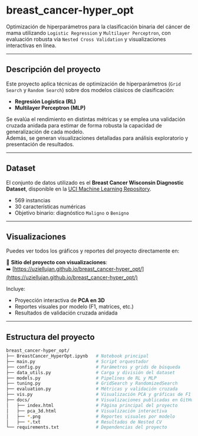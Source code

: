 # breast_cancer-hyper_opt

Optimización de hiperparámetros para la clasificación binaria del cáncer de mama utilizando `Logistic Regression` y `Multilayer Perceptron`, con evaluación robusta vía `Nested Cross Validation` y visualizaciones interactivas en línea.

---

## Descripción del proyecto

Este proyecto aplica técnicas de optimización de hiperparámetros (`Grid Search` y `Random Search`) sobre dos modelos clásicos de clasificación:

- **Regresión Logística (RL)**
- **Multilayer Perceptron (MLP)**

Se evalúa el rendimiento en distintas métricas y se emplea una validación cruzada anidada para estimar de forma robusta la capacidad de generalización de cada modelo.  
Además, se generan visualizaciones detalladas para análisis exploratorio y presentación de resultados.

---

## Dataset

El conjunto de datos utilizado es el **Breast Cancer Wisconsin Diagnostic Dataset**, disponible en la [UCI Machine Learning Repository](https://archive.ics.uci.edu/ml/datasets/Breast+Cancer+Wisconsin+(Diagnostic)).

- 569 instancias  
- 30 características numéricas  
- Objetivo binario: diagnóstico `Maligno` o `Benigno`

---

## Visualizaciones

Puedes ver todos los gráficos y reportes del proyecto directamente en:

🔗 **Sitio del proyecto con visualizaciones**:  
➡️ [https://uziellujan.github.io/breast_cancer-hyper_opt/](https://uziellujan.github.io/breast_cancer-hyper_opt/)

Incluye:

- Proyección interactiva de **PCA en 3D**
- Reportes visuales por modelo (F1, matrices, etc.)
- Resultados de validación cruzada anidada

---

## Estructura del proyecto

```bash
breast_cancer-hyper_opt/
├── BreastCancer_HyperOpt.ipynb   # Notebook principal
├── main.py                       # Script orquestador
├── config.py                     # Parámetros y grids de búsqueda
├── data_utils.py                 # Carga y división del dataset
├── models.py                     # Pipelines de RL y MLP
├── tuning.py                     # GridSearch y RandomizedSearch
├── evaluation.py                 # Métricas y validación cruzada
├── vis.py                        # Visualización PCA y gráficas de F1
├── docs/                         # Visualizaciones publicadas en GitHub Pages
│   ├── index.html                # Página principal del proyecto
│   ├── pca_3d.html               # Visualización interactiva
│   ├── *.png                     # Reportes visuales por modelo
│   ├── *.txt                     # Resultados de Nested CV
└── requirements.txt              # Dependencias del proyecto





